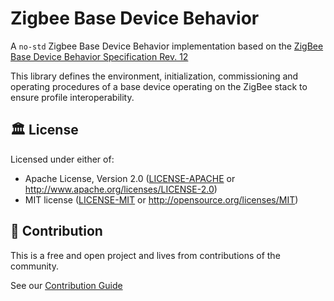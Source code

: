 # Zigbee Base Device Behavior

A `no-std` Zigbee Base Device Behavior implementation based on the [ZigBee Base Device Behavior Specification Rev. 12](https://csa-iot.org/wp-content/uploads/2022/12/16-02828-012-PRO-BDB-v3.0.1-Specification.pdf)

This library defines the environment, initialization, commissioning and operating procedures of a base device operating on the ZigBee stack to ensure profile interoperability.

## 🏛️ License

Licensed under either of:

- Apache License, Version 2.0 ([LICENSE-APACHE](LICENSE-APACHE) or http://www.apache.org/licenses/LICENSE-2.0)
- MIT license ([LICENSE-MIT](LICENSE-MIT) or http://opensource.org/licenses/MIT)

## 🧩 Contribution

This is a free and open project and lives from contributions of the community.

See our [Contribution Guide](CONTRIBUTING.md)

